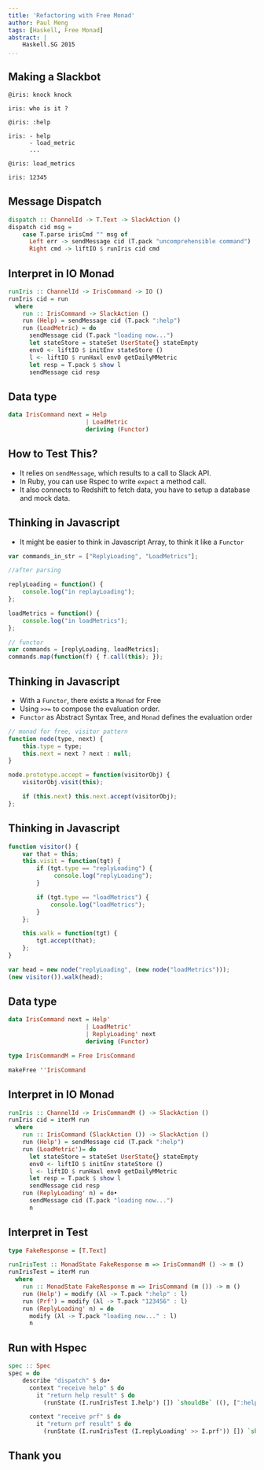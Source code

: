 ```yaml
---
title: 'Refactoring with Free Monad'
author: Paul Meng
tags: [Haskell, Free Monad]
abstract: |
    Haskell.SG 2015
...
```


Making a Slackbot
--------------------

```
@iris: knock knock

iris: who is it ?
```

```
@iris: :help

iris: - help
      - load_metric
      ...
```

```
@iris: load_metrics

iris: 12345
```


Message Dispatch
-------------------

```haskell
dispatch :: ChannelId -> T.Text -> SlackAction ()
dispatch cid msg =
    case T.parse irisCmd "" msg of
      Left err -> sendMessage cid (T.pack "uncomprehensible command")
      Right cmd -> liftIO $ runIris cid cmd
```

Interpret in IO Monad
----------------------

```haskell
runIris :: ChannelId -> IrisCommand -> IO ()
runIris cid = run
  where
    run :: IrisCommand -> SlackAction ()
    run (Help) = sendMessage cid (T.pack ":help")
    run (LoadMetric) = do
      sendMessage cid (T.pack "loading now...")
      let stateStore = stateSet UserState{} stateEmpty
      env0 <- liftIO $ initEnv stateStore ()
      l <- liftIO $ runHaxl env0 getDailyMMetric
      let resp = T.pack $ show l
      sendMessage cid resp
```


Data type
---------

```haskell
data IrisCommand next = Help
                      | LoadMetric
                      deriving (Functor)
```

How to Test This?
-----------------

* It relies on `sendMessage`, which results to a call to Slack API.
* In Ruby, you can use Rspec to write `expect` a method call.
* It also connects to Redshift to fetch data, you have to setup a database and mock data.



Thinking in Javascript
------------------------

* It might be easier to think in Javascript Array, to think it like a `Functor`

```javascript
var commands_in_str = ["ReplyLoading", "LoadMetrics"];

//after parsing

replyLoading = function() {
    console.log("in replayLoading");
};

loadMetrics = function() {
    console.log("in loadMetrics");
};

// functor
var commands = [replyLoading, loadMetrics];
commands.map(function(f) { f.call(this); });
```


Thinking in Javascript
------------------------

* With a `Functor`, there exists a `Monad` for Free
* Using `>>=` to compose the evaluation order.
* `Functor` as Abstract Syntax Tree, and `Monad` defines the evaluation order

```javascript
// monad for free, visitor pattern
function node(type, next) {
    this.type = type;
    this.next = next ? next : null;
}

node.prototype.accept = function(visitorObj) {
    visitorObj.visit(this);

    if (this.next) this.next.accept(visitorObj);
};
```


Thinking in Javascript
------------------------

```javascript
function visitor() {
    var that = this;
    this.visit = function(tgt) {
        if (tgt.type == "replyLoading") {
             console.log("replyLoading");
        }

        if (tgt.type == "loadMetrics") {
            console.log("loadMetrics");
        }
    };

    this.walk = function(tgt) {
        tgt.accept(that);
    };
}

var head = new node("replyLoading", (new node("loadMetrics")));
(new visitor()).walk(head);
```

Data type
---------

```haskell
data IrisCommand next = Help'
                      | LoadMetric'
                      | ReplyLoading' next
                      deriving (Functor)

type IrisCommandM = Free IrisCommand

makeFree ''IrisCommand
```


Interpret in IO Monad
----------------------

```haskell
runIris :: ChannelId -> IrisCommandM () -> SlackAction ()
runIris cid = iterM run
  where
    run :: IrisCommand (SlackAction ()) -> SlackAction ()
    run (Help') = sendMessage cid (T.pack ":help")
    run (LoadMetric')= do
      let stateStore = stateSet UserState{} stateEmpty
      env0 <- liftIO $ initEnv stateStore ()
      l <- liftIO $ runHaxl env0 getDailyMMetric
      let resp = T.pack $ show l
      sendMessage cid resp
    run (ReplyLoading' n) = do•
      sendMessage cid (T.pack "loading now...")
      n
```

Interpret in Test
------------------

```haskell
type FakeResponse = [T.Text]

runIrisTest :: MonadState FakeResponse m => IrisCommandM () -> m ()
runIrisTest = iterM run
  where
    run :: MonadState FakeResponse m => IrisCommand (m ()) -> m ()
    run (Help') = modify (λl -> T.pack ":help" : l)
    run (Prf') = modify (λl -> T.pack "123456" : l)
    run (ReplyLoading' n) = do
      modify (λl -> T.pack "loading now..." : l)
      n
```


Run with Hspec
---------------

```haskell
spec :: Spec
spec = do
    describe "dispatch" $ do•
      context "receive help" $ do
        it "return help result" $ do
          (runState (I.runIrisTest I.help') []) `shouldBe` ((), [":help"])

      context "receive prf" $ do
        it "return prf result" $ do
          (runState (I.runIrisTest (I.replyLoading' >> I.prf')) []) `shouldBe` ((), ["123456", "loading now..."])
```


Thank you
---------

